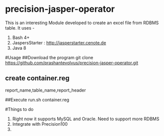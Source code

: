 # precision-jasper-operator
This is an interesting Module developed to create an excel file from RDBMS table.
It uses - 
1) Bash 4+
2) JaspersStarter : http://jasperstarter.cenote.de
3) Java 8

#Usage
##Download the program
git clone https://github.com/prashantevolvus/precision-jasper-operator.git
## create container.reg
report_name,table_name,report_header

##Execute
run.sh container.reg


#Things to do
1) Right now it supports MySQL and Oracle. Need to support more RDBMS
2) Integrate with Precision100
3) 

